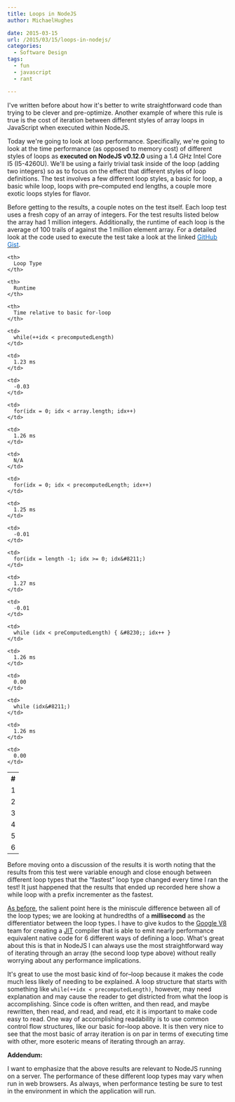 ```yaml
---
title: Loops in NodeJS
author: MichaelHughes

date: 2015-03-15
url: /2015/03/15/loops-in-nodejs/
categories:
  - Software Design
tags:
  - fun
  - javascript
  - rant

---
```

I've written before about how it's better to write straightforward code than trying to be clever and pre-optimize. Another example of where this rule is true is the cost of iteration between different styles of array loops in JavaScript when executed within NodeJS.

<!--more-->

Today we're going to look at loop performance. Specifically, we're going to look at the time performance (as opposed to memory cost) of different styles of loops as **executed on NodeJS v0.12.0** using a 1.4 GHz Intel Core I5 (I5-4260U). We'll be using a fairly trivial task inside of the loop (adding two integers) so as to focus on the effect that different styles of loop definitions. The test involves a few different loop styles, a basic for loop, a basic while loop, loops with pre–computed end lengths, a couple more exotic loops styles for flavor.

Before getting to the results, a couple notes on the test itself. Each loop test uses a fresh copy of an array of integers. For the test results listed below the array had 1 million integers. Additionally, the runtime of each loop is the average of 100 trails of against the 1 million element array. For a detailed look at the code used to execute the test take a look at the linked [<span style="text-decoration: underline;"><span style="color: #0066cc;">GitHub Gist</span></span>][1].

<table>
  <tr>
    <th>
      #
    </th>
    
    <th>
      Loop Type
    </th>
    
    <th>
      Runtime
    </th>
    
    <th>
      Time relative to basic for-loop
    </th>
  </tr>
  
  <tr>
    <td>
      1
    </td>
    
    <td>
      while(++idx < precomputedLength)
    </td>
    
    <td>
      1.23 ms
    </td>
    
    <td>
      -0.03
    </td>
  </tr>
  
  <tr>
    <td>
      2
    </td>
    
    <td>
      for(idx = 0; idx < array.length; idx++)
    </td>
    
    <td>
      1.26 ms
    </td>
    
    <td>
      N/A
    </td>
  </tr>
  
  <tr>
    <td>
      3
    </td>
    
    <td>
      for(idx = 0; idx < precomputedLength; idx++)
    </td>
    
    <td>
      1.25 ms
    </td>
    
    <td>
      -0.01
    </td>
  </tr>
  
  <tr>
    <td>
      4
    </td>
    
    <td>
      for(idx = length -1; idx >= 0; idx&#8211;)
    </td>
    
    <td>
      1.27 ms
    </td>
    
    <td>
      -0.01
    </td>
  </tr>
  
  <tr>
    <td>
      5
    </td>
    
    <td>
      while (idx < preComputedLength) { &#8230;; idx++ }
    </td>
    
    <td>
      1.26 ms
    </td>
    
    <td>
      0.00
    </td>
  </tr>
  
  <tr>
    <td>
      6
    </td>
    
    <td>
      while (idx&#8211;)
    </td>
    
    <td>
      1.26 ms
    </td>
    
    <td>
      0.00
    </td>
  </tr>
</table>

Before moving onto a discussion of the results it is worth noting that the results from this test were variable enough and close enough between different loop types that the &#8220;fastest&#8221; loop type changed every time I ran the test! It just happened that the results that ended up recorded here show a while loop with a prefix incrementer as the fastest.

[As before][2], the salient point here is the miniscule difference between all of the loop types; we are looking at hundredths of a **millisecond** as the differentiator between the loop types. I have to give kudos to the [Google V8][3] team for creating a [JIT][4] compiler that is able to emit nearly performance equivalent native code for 6 different ways of defining a loop. What's great about this is that in NodeJS I can always use the most straightforward way of iterating through an array (the second loop type above) without really worrying about any performance implications.

It's great to use the most basic kind of for–loop because it makes the code much less likely of needing to be explained. A loop structure that starts with something like `while(++idx < precomputedLength)`, however, may need explanation and may cause the reader to get districted from what the loop is accomplishing. Since code is often written, and then read, and maybe rewritten, then read, and read, and read, etc it is important to make code easy to read. One way of accomplishing readability is to use common control flow structures, like our basic for–loop above. It is then very nice to see that the most basic of array iteration is on par in terms of executing time with other, more esoteric means of iterating through an array.

**Addendum:**

I want to emphasize that the above results are relevant to NodeJS running on a server. The performance of these different loop types may vary when run in web browsers. As always, when performance testing be sure to test in the environment in which the application will run.

 [1]: https://gist.github.com/msh9/cd26957480635f7aa076
 [2]: //codinginthetrenches.com/2014/09/10/java-arraylist-resize-costs/ "Java ArrayList resize costs"
 [3]: http://code.google.com/p/v8/
 [4]: http://en.wikipedia.org/wiki/Just-in-time_compilation